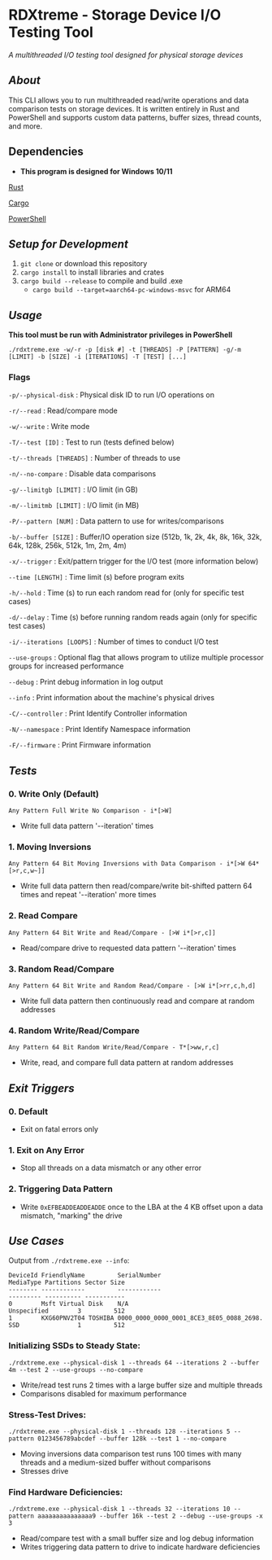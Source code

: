 # RDXtreme - Storage Device I/O Testing Tool
_A multithreaded I/O testing tool designed for physical storage devices_

## _About_
This CLI allows you to run multithreaded read/write operations and data comparison tests on storage devices. It is written entirely in Rust and PowerShell and supports custom data patterns, buffer sizes, thread counts, and more.

## Dependencies

* **This program is designed for Windows 10/11**

[Rust](https://www.rust-lang.org/tools/install)

[Cargo](https://www.rust-lang.org/tools/install)

[PowerShell](https://docs.microsoft.com/en-us/powershell/scripting/install/installing-powershell?view=powershell-7.2)


## _**Setup for Development**_

1. `git clone` or download this repository
2. `cargo install` to install libraries and crates
3. `cargo build --release` to compile and build .exe
    - `cargo build --target=aarch64-pc-windows-msvc` for ARM64


## _**Usage**_

**This tool must be run with Administrator privileges in PowerShell**

```
./rdxtreme.exe -w/-r -p [disk #] -t [THREADS] -P [PATTERN] -g/-m [LIMIT] -b [SIZE] -i [ITERATIONS] -T [TEST] [...]
```

### Flags

`-p/--physical-disk` : Physical disk ID to run I/O operations on

`-r/--read` : Read/compare mode

`-w/--write` : Write mode

`-T/--test [ID]` : Test to run (tests defined below)

`-t/--threads [THREADS]` : Number of threads to use

`-n/--no-compare` : Disable data comparisons

`-g/--limitgb [LIMIT]` : I/O limit (in GB)

`-m/--limitmb [LIMIT]` : I/O limit (in MB)

`-P/--pattern [NUM]` : Data pattern to use for writes/comparisons

`-b/--buffer [SIZE]` : Buffer/IO operation size (512b, 1k, 2k, 4k, 8k, 16k, 32k, 64k, 128k, 256k, 512k, 1m, 2m, 4m)

`-x/--trigger` : Exit/pattern trigger for the I/O test (more information below)

`--time [LENGTH]` : Time limit (s) before program exits

`-h/--hold` : Time (s) to run each random read for (only for specific test cases)

`-d/--delay` : Time (s) before running random reads again (only for specific test cases)

`-i/--iterations [LOOPS]` : Number of times to conduct I/O test 

`--use-groups` : Optional flag that allows program to utilize multiple processor groups for increased performance

`--debug` : Print debug information in log output

`--info` : Print information about the machine's physical drives

`-C/--controller` : Print Identify Controller information

`-N/--namespace` : Print Identify Namespace information

`-F/--firmware` : Print Firmware information


## _**Tests**_

### **0. Write Only (Default)**
```Any Pattern Full Write No Comparison - i*[>W]```

- Write full data pattern '--iteration' times

### **1. Moving Inversions**
```Any Pattern 64 Bit Moving Inversions with Data Comparison - i*[>W 64*[>r,c,w~]]```

- Write full data pattern then read/compare/write bit-shifted pattern 64 times and repeat '--iteration' more times

### **2. Read Compare**
```Any Pattern 64 Bit Write and Read/Compare - [>W i*[>r,c]]```

- Read/compare drive to requested data pattern '--iteration' times

### **3. Random Read/Compare**
```Any Pattern 64 Bit Write and Random Read/Compare - [>W i*[>rr,c,h,d]```

- Write full data pattern then continuously read and compare at random addresses

### **4. Random Write/Read/Compare**
```Any Pattern 64 Bit Random Write/Read/Compare - T*[>ww,r,c]```

- Write, read, and compare full data pattern at random addresses

## _**Exit Triggers**_

### **0. Default**

- Exit on fatal errors only

### **1. Exit on Any Error**

- Stop all threads on a data mismatch or any other error

### **2. Triggering Data Pattern**

- Write `0xEFBEADDEADDEADDE` once to the LBA at the 4 KB offset upon a data mismatch, "marking" the drive


## _**Use Cases**_

Output from `./rdxtreme.exe --info`:

```
DeviceId FriendlyName         SerialNumber                             MediaType Partitions Sector Size
-------- ------------         ------------                             --------- ---------- -----------
0        Msft Virtual Disk    N/A                                      Unspecified        3         512
1        KXG60PNV2T04 TOSHIBA 0000_0000_0000_0001_8CE3_8E05_0088_2698. SSD                1         512

```

### **Initializing SSDs to Steady State:**
```
./rdxtreme.exe --physical-disk 1 --threads 64 --iterations 2 --buffer 4m --test 2 --use-groups --no-compare
```
- Write/read test runs 2 times with a large buffer size and multiple threads
- Comparisons disabled for maximum performance


### **Stress-Test Drives:**
```
./rdxtreme.exe --physical-disk 1 --threads 128 --iterations 5 --pattern 0123456789abcdef --buffer 128k --test 1 --no-compare
```
- Moving inversions data comparison test runs 100 times with many threads and a medium-sized buffer without comparisons
- Stresses drive


### **Find Hardware Deficiencies:**
```
./rdxtreme.exe --physical-disk 1 --threads 32 --iterations 10 --pattern aaaaaaaaaaaaaaa9 --buffer 16k --test 2 --debug --use-groups -x 3
```
- Read/compare test with a small buffer size and log debug information
- Writes triggering data pattern to drive to indicate hardware deficiencies
